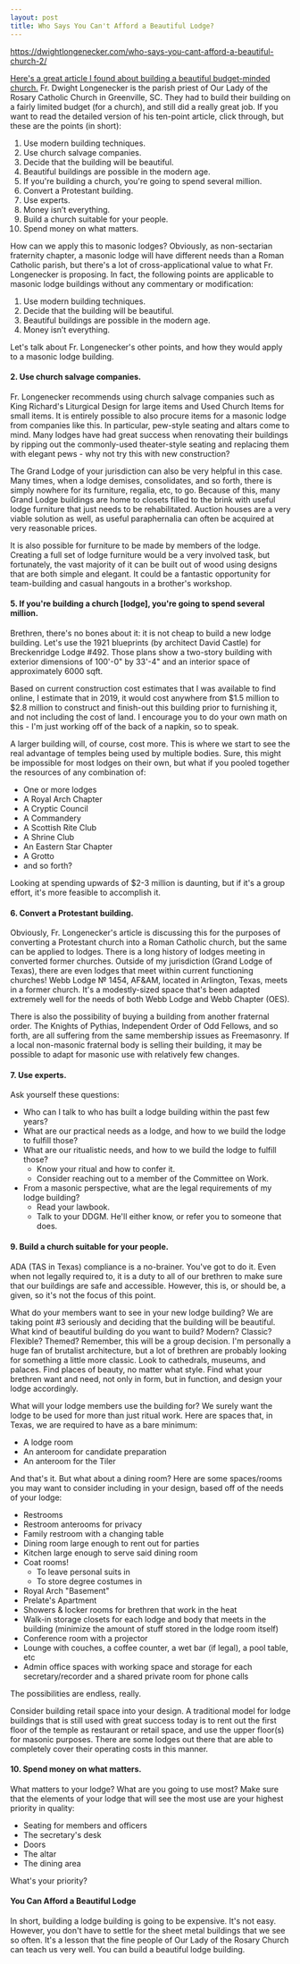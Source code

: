 ```yaml
---
layout: post
title: Who Says You Can't Afford a Beautiful Lodge?
---
```


https://dwightlongenecker.com/who-says-you-cant-afford-a-beautiful-church-2/

[Here's a great article I found about building a beautiful budget-minded church.](https://dwightlongenecker.com/who-says-you-cant-afford-a-beautiful-church-2/) Fr. Dwight Longenecker is the parish priest of Our Lady of the Rosary Catholic Church in Greenville, SC. They had to build their building on a fairly limited budget (for a church), and still did a really great job. If you want to read the detailed version of his ten-point article, click through, but these are the points (in short):

1. Use modern building techniques.
2. Use church salvage companies.
3. Decide that the building will be beautiful.
4. Beautiful buildings are possible in the modern age.
5. If you're building a church, you're going to spend several million.
6. Convert a Protestant building.
7. Use experts.
8. Money isn’t everything.
9. Build a church suitable for your people.
10. Spend money on what matters.

How can we apply this to masonic lodges? Obviously, as non-sectarian fraternity chapter, a masonic lodge will have different needs than a Roman Catholic parish, but there's a lot of cross-applicational value to what Fr. Longenecker is proposing. In fact, the following points are applicable to masonic lodge buildings without any commentary or modification:

1. Use modern building techniques.
3. Decide that the building will be beautiful.
4. Beautiful buildings are possible in the modern age.
8. Money isn’t everything.

Let's talk about Fr. Longenecker's other points, and how they would apply to a masonic lodge building.

#### 2. Use church salvage companies.

Fr. Longenecker recommends using church salvage companies such as King Richard's Liturgical Design for large items and Used Church Items for small items. It is entirely possible to also procure items for a masonic lodge from companies like this. In particular, pew-style seating and altars come to mind. Many lodges have had great success when renovating their buildings by ripping out the commonly-used theater-style seating and replacing them with elegant pews - why not try this with new construction?

The Grand Lodge of your jurisdiction can also be very helpful in this case. Many times, when a lodge demises, consolidates, and so forth, there is simply nowhere for its furniture, regalia, etc, to go. Because of this, many Grand Lodge buildings are home to closets filled to the brink with useful lodge furniture that just needs to be rehabilitated. Auction houses are a very viable solution as well, as useful paraphernalia can often be acquired at very reasonable prices.

It is also possible for furniture to be made by members of the lodge. Creating a full set of lodge furniture would be a very involved task, but fortunately, the vast majority of it can be built out of wood using designs that are both simple and elegant. It could be a fantastic opportunity for team-building and casual hangouts in a brother's workshop.

#### 5. If you're building a church [lodge], you're going to spend several million.

Brethren, there's no bones about it: it is not cheap to build a new lodge building. Let's use the 1921 blueprints (by architect David Castle) for Breckenridge Lodge #492. Those plans show a two-story building with exterior dimensions of 100'-0" by 33'-4" and an interior space of approximately 6000 sqft.

Based on current construction cost estimates that I was available to find online, I estimate that in 2019, it would cost anywhere from $1.5 million to $2.8 million to construct and finish-out this building prior to furnishing it, and not including the cost of land. I encourage you to do your own math on this - I'm just working off of the back of a napkin, so to speak.

A larger building will, of course, cost more. This is where we start to see the real advantage of temples being used by multiple bodies. Sure, this might be impossible for most lodges on their own, but what if you pooled together the resources of any combination of:

* One or more lodges
* A Royal Arch Chapter
* A Cryptic Council
* A Commandery
* A Scottish Rite Club
* A Shrine Club
* An Eastern Star Chapter
* A Grotto
* and so forth?

Looking at spending upwards of $2-3 million is daunting, but if it's a group effort, it's more feasible to accomplish it.

#### 6. Convert a Protestant building.

Obviously, Fr. Longenecker's article is discussing this for the purposes of converting a Protestant church into a Roman Catholic church, but the same can be applied to lodges. There is a long history of lodges meeting in converted former churches. Outside of my jurisdiction (Grand Lodge of Texas), there are even lodges that meet within current functioning churches! Webb Lodge № 1454, AF&AM, located in Arlington, Texas, meets in a former church. It's a modestly-sized space that's been adapted extremely well for the needs of both Webb Lodge and Webb Chapter (OES). 

There is also the possibility of buying a building from another fraternal order. The Knights of Pythias, Independent Order of Odd Fellows, and so forth, are all suffering from the same membership issues as Freemasonry. If a local non-masonic fraternal body is selling their building, it may be possible to adapt for masonic use with relatively few changes.

#### 7. Use experts.

Ask yourself these questions:

* Who can I talk to who has built a lodge building within the past few years?
* What are our practical needs as a lodge, and how to we build the lodge to fulfill those?
* What are our ritualistic needs, and how to we build the lodge to fulfill those?
	* Know your ritual and how to confer it.
	* Consider reaching out to a member of the Committee on Work.
* From a masonic perspective, what are the legal requirements of my lodge building?
	* Read your lawbook.
	* Talk to your DDGM. He'll either know, or refer you to someone that does.

#### 9. Build a church suitable for your people.

ADA (TAS in Texas) compliance is a no-brainer. You've got to do it. Even when not legally required to, it is a duty to all of our brethren to make sure that our buildings are safe and accessible. However, this is, or should be, a given, so it's not the focus of this point.

What do your members want to see in your new lodge building? We are taking point #3 seriously and deciding that the building will be beautiful. What kind of beautiful building do you want to build? Modern? Classic? Flexible? Themed? Remember, this will be a group decision. I'm personally a huge fan of brutalist architecture, but a lot of brethren are probably looking for something a little more classic. Look to cathedrals, museums, and palaces. Find places of beauty, no matter what style. Find what your brethren want and need, not only in form, but in function, and design your lodge accordingly. 

What will your lodge members use the building for? We surely want the lodge to be used for more than just ritual work. Here are spaces that, in Texas, we are required to have as a bare minimum:

* A lodge room
* An anteroom for candidate preparation
* An anteroom for the Tiler 

And that's it. But what about a dining room? Here are some spaces/rooms you may want to consider including in your design, based off of the needs of your lodge:

* Restrooms
* Restroom anterooms for privacy
* Family restroom with a changing table
* Dining room large enough to rent out for parties
* Kitchen large enough to serve said dining room
* Coat rooms!
	* To leave personal suits in
	* To store degree costumes in
* Royal Arch "Basement"
* Prelate's Apartment
* Showers & locker rooms for brethren that work in the heat
* Walk-in storage closets for each lodge and body that meets in the building (minimize the amount of stuff stored in the lodge room itself)
* Conference room with a projector
* Lounge with couches, a coffee counter, a wet bar (if legal), a pool table, etc
* Admin office spaces with working space and storage for each secretary/recorder and a shared private room for phone calls

The possibilities are endless, really.

Consider building retail space into your design. A traditional model for lodge buildings that is still used with great success today is to rent out the first floor of the temple as restaurant or retail space, and use the upper floor(s) for masonic purposes. There are some lodges out there that are able to completely cover their operating costs in this manner.

#### 10. Spend money on what matters.

What matters to your lodge? What are you going to use most? Make sure that the elements of your lodge that will see the most use are your highest priority in quality:

* Seating for members and officers
* The secretary's desk
* Doors
* The altar
* The dining area

What's your priority?

#### You Can Afford a Beautiful Lodge

In short, building a lodge building is going to be expensive. It's not easy. However, you don't have to settle for the sheet metal buildings that we see so often. It's a lesson that the fine people of Our Lady of the Rosary Church can teach us very well. You can build a beautiful lodge building.
